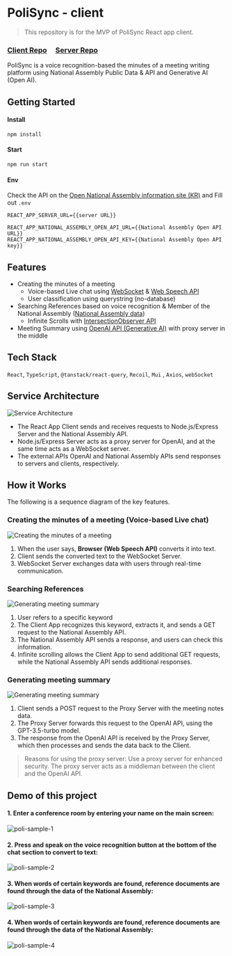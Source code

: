 # PoliSync - client

> This repository is for the MVP of PoliSync React app client. 

### [Client Repo](https://github.com/jiheon788/polisync-client)&nbsp;&nbsp;&nbsp;&nbsp;&nbsp;[Server Repo](https://github.com/jiheon788/polisync-server)

PoliSync is a voice recognition-based the minutes of a meeting writing platform using National Assembly Public Data & API and Generative AI (Open AI).



## Getting Started

#### Install

```
npm install
```

#### Start

```
npm run start
```

#### Env

Check the API on the [Open National Assembly information site (KR)](https://open.assembly.go.kr/portal/openapi/main.do) and Fill out `.env`

```
REACT_APP_SERVER_URL={{server URL}}

REACT_APP_NATIONAL_ASSEMBLY_OPEN_API_URL={{National Assembly Open API URL}}
REACT_APP_NATIONAL_ASSEMBLY_OPEN_API_KEY={{National Assembly Open API key}}
```

## Features

- Creating the minutes of a meeting
  - Voice-based Live chat using [WebSocket](https://developer.mozilla.org/ko/docs/Web/API/WebSocket) & [Web Speech API](https://developer.mozilla.org/en-US/docs/Web/API/Web_Speech_API)
  - User classification using querystring (no-database)
- Searching References based on voice recognition & Member of the National Assembly ([National Assembly data](https://open.assembly.go.kr/portal/openapi/main.do))
  - Infinite Scrolls with [IntersectionObserver API](https://developer.mozilla.org/ko/docs/Web/API/IntersectionObserver)
- Meeting Summary using [OpenAI API (Generative AI)](https://openai.com/blog/openai-api) with proxy server in the middle

## Tech Stack

`React`, `TypeScript`, `@tanstack/react-query`, `Recoil`, `Mui` , `Axios`, `webSocket`

## Service Architecture


![Service Architecture](./docs/diagram-2-architecture.svg)

- The React App Client sends and receives requests to Node.js/Express Server and the National Assembly API.
- Node.js/Express Server acts as a proxy server for OpenAI, and at the same time acts as a WebSocket server.
- The external APIs OpenAI and National Assembly APIs send responses to servers and clients, respectively.

## How it Works
The following is a sequence diagram of the key features.

### Creating the minutes of a meeting (Voice-based Live chat)

![Creating the minutes of a meeting](./docs/daigram-3-speechtotext.svg)

1. When the user says, **Browser (Web Speech API)** converts it into text.
2. Client sends the converted text to the WebSocket Server.
3. WebSocket Server exchanges data with users through real-time communication.

### Searching References

![Generating meeting summary](./docs/diagram-4-reference.svg)

1. User refers to a specific keyword
2. The Client App recognizes this keyword, extracts it, and sends a GET request to the National Assembly API.
3. The National Assembly API sends a response, and users can check this information.
4. Infinite scrolling allows the Client App to send additional GET requests, while the National Assembly API sends additional responses.


### Generating meeting summary

![Generating meeting summary](./docs/diagram-1-summary.svg)

1. Client sends a POST request to the Proxy Server with the meeting notes data.
2. The Proxy Server forwards this request to the OpenAI API, using the GPT-3.5-turbo model.
3. The response from the OpenAI API is received by the Proxy Server, which then processes and sends the data back to the Client.

> Reasons for using the proxy server: Use a proxy server for enhanced security. The proxy server acts as a middleman between the client and the OpenAI API.


## Demo of this project

#### 1. Enter a conference room by entering your name on the main screen: 

![poli-sample-1](./docs/poli-sample-1.gif)

#### 2. Press and speak on the voice recognition button at the bottom of the chat section to convert to text: 
![poli-sample-2](./docs/poli-sample-2.gif)

#### 3. When words of certain keywords are found, reference documents are found through the data of the National Assembly: 
![poli-sample-3](./docs/poli-sample-3.gif)

#### 4. When words of certain keywords are found, reference documents are found through the data of the National Assembly:
![poli-sample-4](./docs/poli-sample-4.gif)


